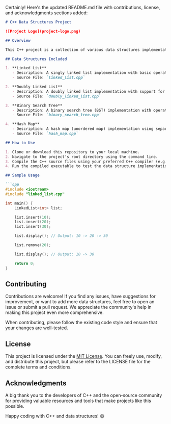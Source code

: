 Certainly! Here's the updated README.md file with contributions, license, and acknowledgments sections added:

```markdown
# C++ Data Structures Project

![Project Logo](project-logo.png)

## Overview

This C++ project is a collection of various data structures implementations, including linked lists, binary trees, and hash maps. Each data structure is implemented from scratch to provide a better understanding of their underlying concepts and operations.

## Data Structures Included

1. **Linked List**
   - Description: A singly linked list implementation with basic operations like insertion, deletion, and traversal.
   - Source File: `linked_list.cpp`

2. **Doubly Linked List**
   - Description: A doubly linked list implementation with support for bidirectional traversal.
   - Source File: `doubly_linked_list.cpp`

3. **Binary Search Tree**
   - Description: A binary search tree (BST) implementation with operations like insertion, deletion, and search.
   - Source File: `binary_search_tree.cpp`

4. **Hash Map**
   - Description: A hash map (unordered map) implementation using separate chaining for collision resolution.
   - Source File: `hash_map.cpp`

## How to Use

1. Clone or download this repository to your local machine.
2. Navigate to the project's root directory using the command line.
3. Compile the C++ source files using your preferred C++ compiler (e.g., g++, clang++).
4. Run the compiled executable to test the data structure implementations.

## Sample Usage

```cpp
#include <iostream>
#include "linked_list.cpp"

int main() {
    LinkedList<int> list;

    list.insert(10);
    list.insert(20);
    list.insert(30);

    list.display(); // Output: 10 -> 20 -> 30

    list.remove(20);

    list.display(); // Output: 10 -> 30

    return 0;
}
```

## Contributing

Contributions are welcome! If you find any issues, have suggestions for improvement, or want to add more data structures, feel free to open an issue or submit a pull request. We appreciate the community's help in making this project even more comprehensive.

When contributing, please follow the existing code style and ensure that your changes are well-tested.

## License

This project is licensed under the [MIT License](LICENSE). You can freely use, modify, and distribute this project, but please refer to the LICENSE file for the complete terms and conditions.

## Acknowledgments

A big thank you to the developers of C++ and the open-source community for providing valuable resources and tools that make projects like this possible.


Happy coding with C++ and data structures! 😄
